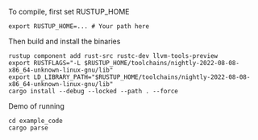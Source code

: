 To compile, first set RUSTUP_HOME

```
export RUSTUP_HOME=... # Your path here
```

Then build and install the binaries
```
rustup component add rust-src rustc-dev llvm-tools-preview
export RUSTFLAGS="-L $RUSTUP_HOME/toolchains/nightly-2022-08-08-x86_64-unknown-linux-gnu/lib"
export LD_LIBRARY_PATH="$RUSTUP_HOME/toolchains/nightly-2022-08-08-x86_64-unknown-linux-gnu/lib"
cargo install --debug --locked --path . --force
```

Demo of running
```
cd example_code
cargo parse
```
